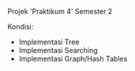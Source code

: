 Projek 'Praktikum 4' Semester 2

Kondisi:
- Implementasi Tree
- Implementasi Searching
- Implementasi Graph/Hash Tables
